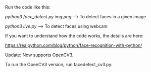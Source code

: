Run the code like this:

*python3 face_detect.py img.png*          --> To detect faces in a given image

*python3 live.py*                  --> To detect faces using webcam

If you want to understand how the code works, the details are here:

https://realpython.com/blog/python/face-recognition-with-python/


Update: Now supports OpenCV3.

To run the OpenCV3 version, run facedetect_cv3.py.
